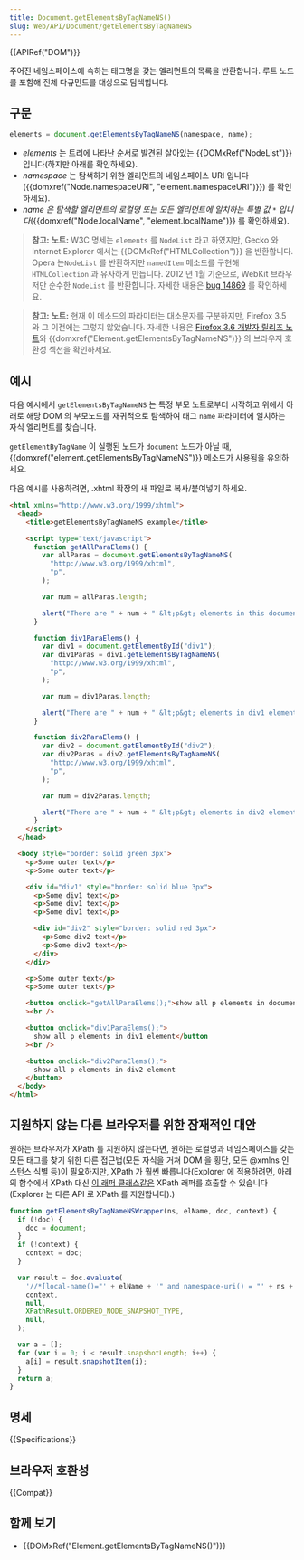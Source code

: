 ```yaml
---
title: Document.getElementsByTagNameNS()
slug: Web/API/Document/getElementsByTagNameNS
---
```


{{APIRef("DOM")}}

주어진 네임스페이스에 속하는 태그명을 갖는 엘리먼트의 목록을 반환합니다. 루트 노드를 포함해 전체 다큐먼트를 대상으로 탐색합니다.

## 구문

```js
elements = document.getElementsByTagNameNS(namespace, name);
```

- _elements_ 는 트리에 나타난 순서로 발견된 살아있는 {{DOMxRef("NodeList")}} 입니다(하지만 아래를 확인하세요).
- _namespace_ 는 탐색하기 위한 엘리먼트의 네임스페이스 URI 입니다({{domxref("Node.namespaceURI", "element.namespaceURI")}}) 를 확인하세요).
- _name 은 탐색할 엘리먼트의 로컬명 또는 모든 엘리먼트에 일치하는 특별 값 `*` 입니다_({{domxref("Node.localName", "element.localName")}} 를 확인하세요).

> **참고:** **노트:** W3C 명세는 `elements` 를 `NodeList` 라고 하였지만, Gecko 와 Internet Explorer 에서는 {{DOMxRef("HTMLCollection")}} 을 반환합니다. Opera 는`NodeList` 를 반환하지만 `namedItem` 메소드를 구현해 `HTMLCollection` 과 유사하게 만듭니다. 2012 년 1월 기준으로, WebKit 브라우저만 순수한 `NodeList` 를 반환합니다. 자세한 내용은 [bug 14869](https://bugzilla.mozilla.org/show_bug.cgi?id=14869) 를 확인하세요.

> **참고:** **노트:** 현재 이 메소드의 파라미터는 대소문자를 구분하지만, Firefox 3.5 와 그 이전에는 그렇지 않았습니다. 자세한 내용은 [Firefox 3.6 개발자 릴리즈 노트](/ko/docs/Mozilla/Firefox/Releases/3.6#DOM)와 {{domxref("Element.getElementsByTagNameNS")}} 의 브라우저 호환성 섹션을 확인하세요.

## 예시

다음 예시에서 `getElementsByTagNameNS` 는 특정 부모 노트로부터 시작하고 위에서 아래로 해당 DOM 의 부모노드를 재귀적으로 탐색하여 태그 `name` 파라미터에 일치하는 자식 엘리먼트를 찾습니다.

`getElementByTagName` 이 실행된 노드가 `document` 노드가 아닐 때, {{domxref("element.getElementsByTagNameNS")}} 메소드가 사용됨을 유의하세요.

다음 예시를 사용하려면, .xhtml 확장의 새 파일로 복사/붙여넣기 하세요.

```html
<html xmlns="http://www.w3.org/1999/xhtml">
  <head>
    <title>getElementsByTagNameNS example</title>

    <script type="text/javascript">
      function getAllParaElems() {
        var allParas = document.getElementsByTagNameNS(
          "http://www.w3.org/1999/xhtml",
          "p",
        );

        var num = allParas.length;

        alert("There are " + num + " &lt;p&gt; elements in this document");
      }

      function div1ParaElems() {
        var div1 = document.getElementById("div1");
        var div1Paras = div1.getElementsByTagNameNS(
          "http://www.w3.org/1999/xhtml",
          "p",
        );

        var num = div1Paras.length;

        alert("There are " + num + " &lt;p&gt; elements in div1 element");
      }

      function div2ParaElems() {
        var div2 = document.getElementById("div2");
        var div2Paras = div2.getElementsByTagNameNS(
          "http://www.w3.org/1999/xhtml",
          "p",
        );

        var num = div2Paras.length;

        alert("There are " + num + " &lt;p&gt; elements in div2 element");
      }
    </script>
  </head>

  <body style="border: solid green 3px">
    <p>Some outer text</p>
    <p>Some outer text</p>

    <div id="div1" style="border: solid blue 3px">
      <p>Some div1 text</p>
      <p>Some div1 text</p>
      <p>Some div1 text</p>

      <div id="div2" style="border: solid red 3px">
        <p>Some div2 text</p>
        <p>Some div2 text</p>
      </div>
    </div>

    <p>Some outer text</p>
    <p>Some outer text</p>

    <button onclick="getAllParaElems();">show all p elements in document</button
    ><br />

    <button onclick="div1ParaElems();">
      show all p elements in div1 element</button
    ><br />

    <button onclick="div2ParaElems();">
      show all p elements in div2 element
    </button>
  </body>
</html>
```

## 지원하지 않는 다른 브라우저를 위한 잠재적인 대안

원하는 브라우저가 XPath 를 지원하지 않는다면, 원하는 로컬명과 네임스페이스를 갖는 모든 태그를 찾기 위한 다른 접근법(모든 자식을 거쳐 DOM 을 횡단, 모든 @xmlns 인스턴스 식별 등)이 필요하지만, XPath 가 훨씬 빠릅니다(Explorer 에 적용하려면, 아래의 함수에서 XPath 대신 [이 래퍼 클래스같은](http://www.davidflanagan.com/javascript5/display.php?n=21-10&f=21/10.js) XPath 래퍼를 호출할 수 있습니다(Explorer 는 다른 API 로 XPath 를 지원합니다).)

```js
function getElementsByTagNameNSWrapper(ns, elName, doc, context) {
  if (!doc) {
    doc = document;
  }
  if (!context) {
    context = doc;
  }

  var result = doc.evaluate(
    '//*[local-name()="' + elName + '" and namespace-uri() = "' + ns + '"]',
    context,
    null,
    XPathResult.ORDERED_NODE_SNAPSHOT_TYPE,
    null,
  );

  var a = [];
  for (var i = 0; i < result.snapshotLength; i++) {
    a[i] = result.snapshotItem(i);
  }
  return a;
}
```

## 명세

{{Specifications}}

## 브라우저 호환성

{{Compat}}

## 함께 보기

- {{DOMxRef("Element.getElementsByTagNameNS()")}}
